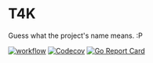 # T4K

Guess what the project's name means. :P

[![workflow](https://github.com/huaouo/t4k/actions/workflows/workflow.yml/badge.svg?branch=master)](https://github.com/huaouo/t4k/actions/workflows/workflow.yml)
[![Codecov](https://codecov.io/gh/huaouo/t4k/branch/master/graph/badge.svg?token=CKUSAK1PMF)](https://codecov.io/gh/huaouo/t4k)
[![Go Report Card](https://goreportcard.com/badge/github.com/huaouo/t4k)](https://goreportcard.com/report/github.com/huaouo/t4k)
